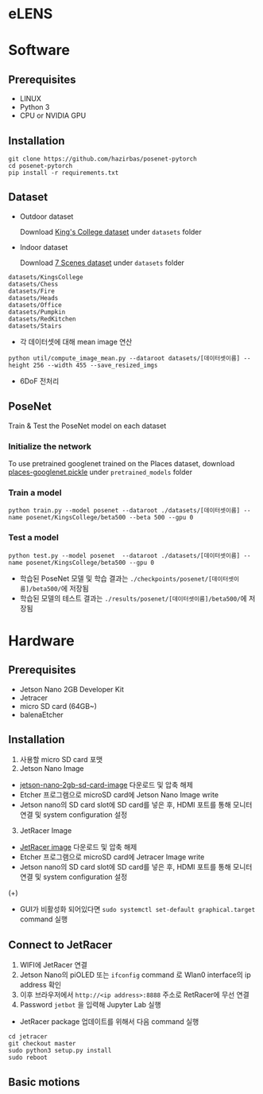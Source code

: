 # eLENS

# Software

## Prerequisites
* LINUX
* Python 3
* CPU or NVIDIA GPU

## Installation
```
git clone https://github.com/hazirbas/posenet-pytorch
cd posenet-pytorch
pip install -r requirements.txt
```

## Dataset
* Outdoor dataset

  Download [King's College dataset](https://www.repository.cam.ac.uk/handle/1810/251342) under `datasets` folder
  
* Indoor dataset

  Download [7 Scenes dataset](https://www.microsoft.com/en-us/research/project/rgb-d-dataset-7-scenes/) under `datasets` folder

```
datasets/KingsCollege
datasets/Chess
datasets/Fire
datasets/Heads
datasets/Office
datasets/Pumpkin
datasets/RedKitchen
datasets/Stairs
```

* 각 데이터셋에 대해 mean image 연산

```
python util/compute_image_mean.py --dataroot datasets/[데이터셋이름] --height 256 --width 455 --save_resized_imgs
```

* 6DoF 전처리


## PoseNet

Train & Test the PoseNet model on each dataset

### Initialize the network
To use pretrained googlenet trained on the Places dataset, download [places-googlenet.pickle](https://vision.in.tum.de/webarchive/hazirbas/poselstm-pytorch/places-googlenet.pickle) under `pretrained_models` folder


### Train a model
```
python train.py --model posenet --dataroot ./datasets/[데이터셋이름] --name posenet/KingsCollege/beta500 --beta 500 --gpu 0
```

### Test a model
```
python test.py --model posenet  --dataroot ./datasets/[데이터셋이름] --name posenet/KingsCollege/beta500 --gpu 0
```

* 학습된 PoseNet 모델 및 학습 결과는 `./checkpoints/posenet/[데이터셋이름]/beta500/`에 저장됨
* 학습된 모델의 테스트 결과는 `./results/posenet/[데이터셋이름]/beta500/`에 저장됨


# Hardware

## Prerequisites
* Jetson Nano 2GB Developer Kit
* Jetracer
* micro SD card (64GB~)
* balenaEtcher

## Installation

1. 사용할 micro SD card 포맷
2. Jetson Nano Image
* [jetson-nano-2gb-sd-card-image](https://developer.nvidia.com/jetson-nano-2gb-sd-card-image) 다운로드 및 압축 해제
* Etcher 프로그램으로 microSD card에 Jetson Nano Image write
* Jetson nano의 SD card slot에 SD card를 넣은 후, HDMI 포트를 통해 모니터 연결 및 system configuration 설정
3. JetRacer Image
* [JetRacer image](https://drive.google.com/file/d/1YtnjQ77w1B9REzy1JgLJbVSs2K3ocAEr/view?usp=sharing) 다운로드 및 압축 해제
* Etcher 프로그램으로 microSD card에 Jetracer Image write
* Jetson nano의 SD card slot에 SD card를 넣은 후, HDMI 포트를 통해 모니터 연결 및 system configuration 설정

(+)
* GUI가 비활성화 되어있다면 `sudo systemctl set-default graphical.target` command 실행

## Connect to JetRacer

1. WIFI에 JetRacer 연결
2. Jetson Nano의 piOLED 또는 `ifconfig` command 로 Wlan0 interface의 ip address 확인
3. 이후 브라우저에서 `http://<ip address>:8888` 주소로 RetRacer에 무선 연결
4. Password `jetbot` 을 입력해 Jupyter Lab 실행

* JetRacer package 업데이트를 위해서 다음 command 실행
```
cd jetracer
git checkout master
sudo python3 setup.py install
sudo reboot
```

## Basic motions



